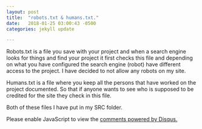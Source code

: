 ```yaml
---
layout: post
title:  "robots.txt & humans.txt."
date:   2018-01-25 03:00:43 -0500
categories: jekyll update

---
```

Robots.txt is a file you save with your project and when a search engine looks for things and find your
project it first checks this file and depending on what you have configured the search engine (robot) have different access to the project.
I have decided to not allow any robots on my site.

Humans.txt is a file where you keep all the persons that have worked on the project documented. 
So that if anyone wants to see who is supposed to be credited for the site they check in this file.

Both of these files I have put in my SRC folder.

<div id="disqus_thread"></div>
<script>

(function() { // DON'T EDIT BELOW THIS LINE
var d = document, s = d.createElement('script');
s.src = 'https://http-assignment1-martina261482-codeanyapp-com-4000.disqus.com/embed.js';
s.setAttribute('data-timestamp', +new Date());
(d.head || d.body).appendChild(s);
})();
</script>
<noscript>Please enable JavaScript to view the <a href="https://disqus.com/?ref_noscript">comments powered by Disqus.</a></noscript>
